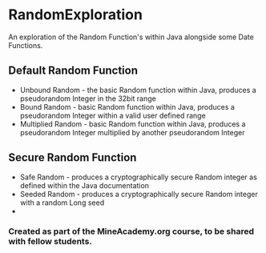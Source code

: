# RandomExploration
An exploration of the Random Function's within Java alongside some Date Functions.

## Default Random Function
- Unbound Random - the basic Random function within Java, produces a pseudorandom Integer in the 32bit range
- Bound Random - basic Random function within Java, produces a pseudorandom Integer within a valid user defined range
- Multiplied Random - basic Random function within Java, produces a pseudorandom Integer multiplied by another pseudorandom Integer
## Secure Random Function
- Safe Random - produces a cryptographically secure Random integer as defined within the Java documentation
- Seeded Random - produces a cryptographically secure Random integer with a  random Long seed
- 


### Created as part of the MineAcademy.org course, to be shared with fellow students.
